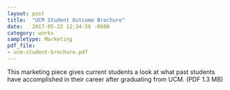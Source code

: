```yaml
---
layout: post
title:  "UCM Student Outcome Brochure"
date:   2017-05-22 12:34:56 -0600
category: works
sampletype: Marketing
pdf_file: 
- ucm-student-brochure.pdf
---
```


This marketing piece gives current students a look at what past students have accomplished in their career after graduating from UCM. (PDF 1.3 MB)

<span class="pdf-container"></span>
